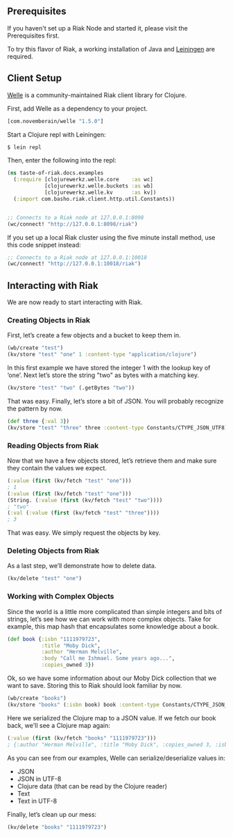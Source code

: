 <!--
name: clojure
version : "0.1"
title : "Riak with Clojure"
description: "Get learners using Riak with Clojure."
homepage : "http://docs.basho.com/riak/latest/dev/taste-of-riak/"
freshnessDate : 2015-05-18
license : "CC Attribution 3.0"
-->



<!-- @section -->

## Prerequisites

If you haven't set up a Riak Node and started it, please visit the
Prerequisites first.

To try this flavor of Riak, a working installation of Java and
[Leiningen](https://github.com/technomancy/leiningen) are required.


<!-- @section -->

## Client Setup

[Welle](http://clojureriak.info/) is a community-maintained Riak client
library for Clojure.

First, add Welle as a dependency to your project.

```clojure
[com.novemberain/welle "1.5.0"]
```

Start a Clojure repl with Leiningen:

```bash
$ lein repl
```

Then, enter the following into the repl:

```clojure
(ns taste-of-riak.docs.examples
  (:require [clojurewerkz.welle.core    :as wc]
            [clojurewerkz.welle.buckets :as wb]
            [clojurewerkz.welle.kv      :as kv])
  (:import com.basho.riak.client.http.util.Constants))


;; Connects to a Riak node at 127.0.0.1:8098
(wc/connect! "http://127.0.0.1:8098/riak")
```

If you set up a local Riak cluster using the five minute install method,
use this code snippet instead:

```clojure
;; Connects to a Riak node at 127.0.0.1:10018
(wc/connect! "http://127.0.0.1:10018/riak")
```


<!-- @section -->

## Interacting with Riak

We are now ready to start interacting with Riak.

### Creating Objects in Riak

First, let’s create a few objects and a bucket to keep them in.

```clojure
(wb/create "test")
(kv/store "test" "one" 1 :content-type "application/clojure")
```

In this first example we have stored the integer 1 with the lookup key of
‘one’.  Next let’s store the string "two" as bytes with a matching key.

```clojure
(kv/store "test" "two" (.getBytes "two"))
```

That was easy.  Finally, let’s store a bit of JSON.  You will probably
recognize the pattern by now.

```clojure
(def three {:val 3})
(kv/store "test" "three" three :content-type Constants/CTYPE_JSON_UTF8)
```

### Reading Objects from Riak

Now that we have a few objects stored, let’s retrieve them and make sure they
contain the values we expect.

```clojure
(:value (first (kv/fetch "test" "one")))
; 1
(:value (first (kv/fetch "test" "one")))
(String. (:value (first (kv/fetch "test" "two"))))
; "two"
(:val (:value (first (kv/fetch "test" "three"))))
; 3
```

That was easy.  We simply request the objects by key.

### Deleting Objects from Riak

As a last step, we’ll demonstrate how to delete data.

```clojure
(kv/delete "test" "one")
```

### Working with Complex Objects

Since the world is a little more complicated than simple integers and bits of
strings, let’s see how we can work with more complex objects.  Take for
example, this map hash that encapsulates some knowledge about a book.

```clojure
(def book {:isbn "1111979723",
           :title "Moby Dick",
           :author "Herman Melville",
           :body "Call me Ishmael. Some years ago...",
           :copies_owned 3})
```

Ok, so we have some information about our Moby Dick collection that we want to
save.  Storing this to Riak should look familiar by now.

```clojure
(wb/create "books")
(kv/store "books" (:isbn book) book :content-type Constants/CTYPE_JSON_UTF8)
```

Here we serialized the Clojure map to a JSON value. If we fetch our book back,
we'll see a Clojure map again:

```clojure
(:value (first (kv/fetch "books" "1111979723")))
; {:author "Herman Melville", :title "Moby Dick", :copies_owned 3, :isbn "1111979723", :body "Call me Ishmael. Some years ago..."}
```

As you can see from our examples, Welle can serialize/deserialize values in:

* JSON
* JSON in UTF-8
* Clojure data (that can be read by the Clojure reader)
* Text
* Text in UTF-8

Finally, let’s clean up our mess:

```clojure
(kv/delete "books" "1111979723")
```
